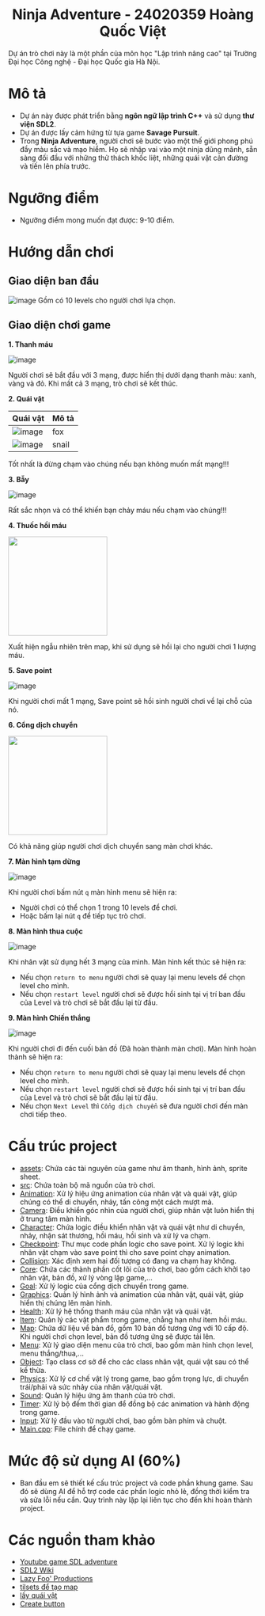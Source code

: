 <p align="center"> 
 <h1 align="center">Ninja Adventure - 24020359 Hoàng Quốc Việt</h1>
</p>
Dự án trò chơi này là một phần của môn học "Lập trình nâng cao" tại Trường Đại học Công nghệ - Đại học Quốc gia Hà Nội.

# Mô tả
- Dự án này được phát triển bằng __ngôn ngữ lập trình C++__ và sử dụng __thư viện SDL2__.
- Dự án được lấy cảm hứng từ tựa game __Savage Pursuit__.
- Trong __Ninja Adventure__, người chơi sẽ bước vào một thế giới phong phú đầy màu sắc và mạo hiểm. Họ sẽ nhập vai vào một ninja dũng mãnh, sẵn sàng đối đầu với những thử thách khốc liệt, những quái vật cản đường và tiến lên phía trước.
# Ngưỡng điểm 
- Ngưỡng điểm mong muốn đạt được: 9-10 điểm.
# Hướng dẫn chơi  
## Giao diện ban đầu
![image](https://github.com/HoangQuocVietIT24020359/Ninja_Adventure_3/blob/main/tutorial/images/menu_levels.jpg)
Gồm có 10 levels cho người chơi lựa chọn.

## Giao diện chơi game
__1. Thanh máu__

![image](https://github.com/HoangQuocVietIT24020359/Ninja_Adventure_3/blob/main/tutorial/images/health_bar.jpg)

Người chơi sẽ bắt đầu với 3 mạng, được hiển thị dưới dạng thanh màu: xanh, vàng và đỏ. Khi mất cả 3 mạng, trò chơi sẽ kết thúc.


__2. Quái vật__

| Quái vật | Mô tả |
| -------- | ----- |
| ![image](https://github.com/HoangQuocVietIT24020359/Ninja_Adventure_3/blob/main/tutorial/images/fox.jpg) | fox |
| ![image](https://github.com/HoangQuocVietIT24020359/Ninja_Adventure_3/blob/main/tutorial/images/snail.jpg) | snail |

Tốt nhất là đừng chạm vào chúng nếu bạn không muốn mất mạng!!!

__3. Bẫy__

![image](https://github.com/HoangQuocVietIT24020359/Ninja_Adventure_3/blob/main/tutorial/images/trap.jpg)

Rất sắc nhọn và có thể khiến bạn chảy máu nếu chạm vào chúng!!!

__4. Thuốc hồi máu__

<img src="https://github.com/HoangQuocVietIT24020359/Ninja_Adventure_3/blob/main/tutorial/assets/Health/heath_potion.png" width="200">


Xuất hiện ngẫu nhiên trên map, khi sử dụng sẽ hồi lại cho người chơi 1 lượng máu.

__5. Save point__

![image](https://github.com/HoangQuocVietIT24020359/Ninja_Adventure_3/blob/main/tutorial/images/save_point.jpg)

Khi người chơi mất 1 mạng, Save point sẽ hồi sinh người chơi về lại chỗ của nó.

__6. Cổng dịch chuyển__

<img src="https://raw.githubusercontent.com/HoangQuocVietIT24020359/Ninja_Adventure_3/main/tutorial/assets/checkpoint/door.png" width="200">


Có khả năng giúp người chơi dịch chuyển sang màn chơi khác.

__7. Màn hình tạm dừng__

![image](https://github.com/HoangQuocVietIT24020359/Ninja_Adventure_3/blob/main/tutorial/images/menu_levels.jpg)

Khi người chơi bấm nút `q` màn hình menu sẽ hiện ra:
- Người chơi có thể chọn 1 trong 10 levels để chơi.
- Hoặc bấm lại nút `q` để tiếp tục trò chơi.

__8. Màn hình thua cuộc__

![image](https://github.com/HoangQuocVietIT24020359/Ninja_Adventure_3/blob/main/tutorial/images/menu_loss.jpg)

Khi nhân vật sử dụng hết 3 mạng của mình. Màn hình kết thúc sẽ hiện ra:
- Nếu chọn `return to menu` người chơi sẽ quay lại menu levels để chọn level cho mình.
- Nếu chọn `restart level` người chơi sẽ được hồi sinh tại vị trí ban đầu của Level và trò chơi sẽ bắt đầu lại từ đầu.

__9. Màn hình Chiến thắng__

![image](https://github.com/HoangQuocVietIT24020359/Ninja_Adventure_3/blob/main/tutorial/images/menu_win.jpg)

Khi người chơi đi đến cuối bản đồ (Đã hoàn thành màn chơi). Màn hình hoàn thành sẽ hiện ra:
- Nếu chọn `return to menu` người chơi sẽ quay lại menu levels để chọn level cho mình.
- Nếu chọn `restart level` người chơi sẽ được hồi sinh tại vị trí ban đầu của Level và trò chơi sẽ bắt đầu lại từ đầu.
- Nếu chọn `Next Level` thì `Cổng dịch chuyển` sẽ đưa người chơi đến màn chơi tiếp theo.

# Cấu trúc project 
- [assets](https://github.com/HoangQuocVietIT24020359/Ninja_Adventure_3/tree/main/tutorial/assets): Chứa các tài nguyên của game như âm thanh, hình ảnh, sprite sheet.
- [src](https://github.com/HoangQuocVietIT24020359/Ninja_Adventure_3/tree/main/tutorial/src): Chứa toàn bộ mã nguồn của trò chơi.
- [Animation](https://github.com/HoangQuocVietIT24020359/Ninja_Adventure_3/tree/main/tutorial/src/Animation): Xử lý hiệu ứng animation của nhân vật và quái vật, giúp chúng có thể di chuyển, nhảy, tấn công một cách mượt mà.
- [Camera](https://github.com/HoangQuocVietIT24020359/Ninja_Adventure_3/tree/main/tutorial/src/Camera): Điều khiển góc nhìn của người chơi, giúp nhân vật luôn hiển thị ở trung tâm màn hình.
- [Character](https://github.com/HoangQuocVietIT24020359/Ninja_Adventure_3/tree/main/tutorial/src/Characters): Chứa logic điều khiển nhân vật và quái vật như di chuyển, nhảy, nhận sát thương, hồi máu, hồi sinh và xử lý va chạm.
- [Checkpoint](https://github.com/HoangQuocVietIT24020359/Ninja_Adventure_3/tree/main/tutorial/src/Checkpoint): Thư mục code phần logic cho save point. Xử lý logic khi nhân vật chạm vào save point thì cho save point chạy animation.
- [Collision](https://github.com/HoangQuocVietIT24020359/Ninja_Adventure_3/tree/main/tutorial/src/Collision): Xác định xem hai đối tượng có đang va chạm hay không.
- [Core](https://github.com/HoangQuocVietIT24020359/Ninja_Adventure_3/tree/main/tutorial/src/Core): Chứa các thành phần cốt lõi của trò chơi, bao gồm cách khởi tạo nhân vật, bản đồ, xử lý vòng lặp game,...
- [Goal](https://github.com/HoangQuocVietIT24020359/Ninja_Adventure_3/tree/main/tutorial/src/Goal): Xử lý logic của cổng dịch chuyển trong game.
- [Graphics](https://github.com/HoangQuocVietIT24020359/Ninja_Adventure_3/tree/main/tutorial/src/Graphics): Quản lý hình ảnh và animation của nhân vật, quái vật, giúp hiển thị chúng lên màn hình.
- [Health](https://github.com/HoangQuocVietIT24020359/Ninja_Adventure_3/tree/main/tutorial/src/Health): Xử lý hệ thống thanh máu của nhân vật và quái vật.
- [Item](https://github.com/HoangQuocVietIT24020359/Ninja_Adventure_3/tree/main/tutorial/src/Item): Quản lý các vật phẩm trong game, chẳng hạn như item hồi máu.
- [Map](https://github.com/HoangQuocVietIT24020359/Ninja_Adventure_3/tree/main/tutorial/src/Map): Chứa dữ liệu về bản đồ, gồm 10 bản đồ tương ứng với 10 cấp độ. Khi người chơi chọn level, bản đồ tương ứng sẽ được tải lên.
- [Menu](https://github.com/HoangQuocVietIT24020359/Ninja_Adventure_3/tree/main/tutorial/src/Menu): Xử lý giao diện menu của trò chơi, bao gồm màn hình chọn level, menu thắng/thua,...
- [Object](https://github.com/HoangQuocVietIT24020359/Ninja_Adventure_3/tree/main/tutorial/src/Object): Tạo class cơ sở để cho các class nhân vật, quái vật sau có thể kế thừa.
- [Physics](https://github.com/HoangQuocVietIT24020359/Ninja_Adventure_3/tree/main/tutorial/src/Physics): Xử lý cơ chế vật lý trong game, bao gồm trọng lực, di chuyển trái/phải và sức nhảy của nhân vật/quái vật.
- [Sound](https://github.com/HoangQuocVietIT24020359/Ninja_Adventure_3/tree/main/tutorial/src/Sound):  Quản lý hiệu ứng âm thanh của trò chơi.
- [Timer](https://github.com/HoangQuocVietIT24020359/Ninja_Adventure_3/tree/main/tutorial/src/Timer): Xử lý bộ đếm thời gian để đồng bộ các animation và hành động trong game.
- [Input](https://github.com/HoangQuocVietIT24020359/Ninja_Adventure_3/tree/main/tutorial/src/inputs): Xử lý đầu vào từ người chơi, bao gồm bàn phím và chuột.
- [Main.cpp](https://github.com/HoangQuocVietIT24020359/Ninja_Adventure_3/blob/main/tutorial/main.cpp): File chính để chạy game.
# Mức độ sử dụng AI (60%)
- Ban đầu em sẽ thiết kế cấu trúc project và code phần khung game. Sau đó sẽ dùng AI để hỗ trợ code các phần logic nhỏ lẻ, đồng thời kiểm tra và sửa lỗi nếu cần. Quy trình này lặp lại liên tục cho đến khi hoàn thành project.
# Các nguồn tham khảo
- [Youtube game SDL adventure](https://www.youtube.com/watch?v=1KD4Ae0tX0g&list=PL-K0viiuJ2RctP5nlJlqmHGeh66-GOZR_) 
- [SDL2 Wiki](https://wiki.libsdl.org/SDL2/Tutorials)
- [Lazy Foo' Productions](https://lazyfoo.net/tutorials/SDL/index.php)
- [tilsets để tạo map](https://aamatniekss.itch.io/free-pixelart-platformer-tileset)
- [lấy quái vật](https://anokolisa.itch.io/sidescroller-pixelart-sprites-asset-pack-forest-16x16)
- [Create button](https://www.youtube.com/watch?v=IH9qNtKn9AU)


